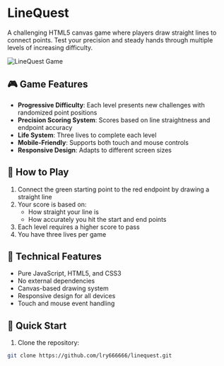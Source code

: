 # LineQuest

A challenging HTML5 canvas game where players draw straight lines to connect points. Test your precision and steady hands through multiple levels of increasing difficulty.

![LineQuest Game](preview.gif)

## 🎮 Game Features

- **Progressive Difficulty**: Each level presents new challenges with randomized point positions
- **Precision Scoring System**: Scores based on line straightness and endpoint accuracy
- **Life System**: Three lives to complete each level
- **Mobile-Friendly**: Supports both touch and mouse controls
- **Responsive Design**: Adapts to different screen sizes

## 🎯 How to Play

1. Connect the green starting point to the red endpoint by drawing a straight line
2. Your score is based on:
   - How straight your line is
   - How accurately you hit the start and end points
3. Each level requires a higher score to pass
4. You have three lives per game

## 🔧 Technical Features

- Pure JavaScript, HTML5, and CSS3
- No external dependencies
- Canvas-based drawing system
- Responsive design for all devices
- Touch and mouse event handling

## 🚀 Quick Start

1. Clone the repository:
```bash
git clone https://github.com/lry666666/linequest.git
